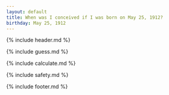 ```yaml
---
layout: default
title: When was I conceived if I was born on May 25, 1912?
birthday: May 25, 1912
---
```


{% include header.md %}

{% include guess.md %}

{% include calculate.md %}

{% include safety.md %}

{% include footer.md %}



